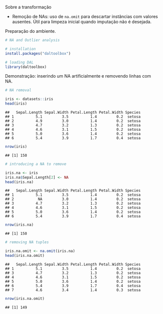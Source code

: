 Sobre a transformação
- Remoção de NAs: uso de `na.omit` para descartar instâncias com valores ausentes. Útil para limpeza inicial quando imputação não é desejada.

Preparação do ambiente.

``` r
# NA and Outlier analysis

# installation 
install.packages("daltoolbox")

# loading DAL
library(daltoolbox) 
```

Demonstração: inserindo um NA artificialmente e removendo linhas com NA.

``` r
# NA removal

iris <- datasets::iris
head(iris)
```

```
##   Sepal.Length Sepal.Width Petal.Length Petal.Width Species
## 1          5.1         3.5          1.4         0.2  setosa
## 2          4.9         3.0          1.4         0.2  setosa
## 3          4.7         3.2          1.3         0.2  setosa
## 4          4.6         3.1          1.5         0.2  setosa
## 5          5.0         3.6          1.4         0.2  setosa
## 6          5.4         3.9          1.7         0.4  setosa
```

``` r
nrow(iris)
```

```
## [1] 150
```


``` r
# introducing a NA to remove

iris.na <- iris
iris.na$Sepal.Length[2] <- NA
head(iris.na)
```

```
##   Sepal.Length Sepal.Width Petal.Length Petal.Width Species
## 1          5.1         3.5          1.4         0.2  setosa
## 2           NA         3.0          1.4         0.2  setosa
## 3          4.7         3.2          1.3         0.2  setosa
## 4          4.6         3.1          1.5         0.2  setosa
## 5          5.0         3.6          1.4         0.2  setosa
## 6          5.4         3.9          1.7         0.4  setosa
```

``` r
nrow(iris.na)
```

```
## [1] 150
```


``` r
# removing NA tuples

iris.na.omit <- na.omit(iris.na)
head(iris.na.omit)
```

```
##   Sepal.Length Sepal.Width Petal.Length Petal.Width Species
## 1          5.1         3.5          1.4         0.2  setosa
## 3          4.7         3.2          1.3         0.2  setosa
## 4          4.6         3.1          1.5         0.2  setosa
## 5          5.0         3.6          1.4         0.2  setosa
## 6          5.4         3.9          1.7         0.4  setosa
## 7          4.6         3.4          1.4         0.3  setosa
```

``` r
nrow(iris.na.omit)
```

```
## [1] 149
```
